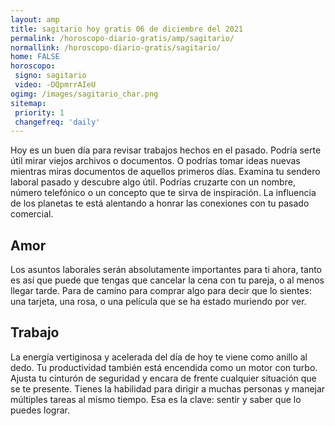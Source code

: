 ```yaml
---
layout: amp
title: sagitario hoy gratis 06 de diciembre del 2021 
permalink: /horoscopo-diario-gratis/amp/sagitario/
normallink: /horoscopo-diario-gratis/sagitario/
home: FALSE
horoscopo:
 signo: sagitario
 video: -DQpmrrAIeU
ogimg: /images/sagitario_char.png
sitemap:
 priority: 1
 changefreq: 'daily'
---
```



Hoy es un buen día para revisar trabajos hechos en el pasado. Podría serte útil mirar viejos archivos o documentos. O podrías tomar ideas nuevas mientras miras documentos de aquellos primeros días. Examina tu sendero laboral pasado y descubre algo útil. Podrías cruzarte con un nombre, número telefónico o un concepto que te sirva de inspiración. La influencia de los planetas te está alentando a honrar las conexiones con tu pasado comercial.

## Amor

Los asuntos laborales serán absolutamente importantes para ti ahora, tanto es así que puede que tengas que cancelar la cena con tu pareja, o al menos llegar tarde. Para de camino para comprar algo para decir que lo sientes: una tarjeta, una rosa, o una película que se ha estado muriendo por ver.

## Trabajo

La energía vertiginosa y acelerada del día de hoy te viene como anillo al dedo. Tu productividad también está encendida como un motor con turbo. Ajusta tu cinturón de seguridad y encara de frente cualquier situación que se te presente. Tienes la habilidad para dirigir a muchas personas y manejar múltiples tareas al mismo tiempo. Esa es la clave: sentir y saber que lo puedes lograr.